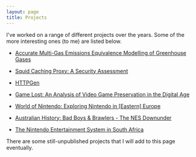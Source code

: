 ```yaml
---
layout: page
title: Projects
---
```


I've worked on a range of different projects over the years. Some of the more interesting ones (to me) are listed below.

- [Accurate Multi-Gas Emissions Equivalence Modelling of Greenhouse Gases](/files/VRS_Mathematics_Report.pdf)

- [Squid Caching Proxy: A Security Assessment]()

- [HTTPGen](https://github.com/MegaManSec/HTTPGen)

- [Game Lost: An Analysis of Video Game Preservation in the Digital Age](/files/GameLost.pdf)

- [World of Nintendo: Exploring Nintendo in [Eastern] Europe](https://www.youtube.com/watch?v=0-DisAPdKF8&feature=youtu.be)

- [Australian History: Bad Boys & Brawlers - The NES Downunder](https://www.youtube.com/watch?v=kh1drqSLzPM)

- [The Nintendo Entertainment System in South Africa](https://www.linkedin.com/pulse/video-games-around-world-south-africa-joshua-rogers/)

There are some still-unpublished projects that I will add to this page eventually.
